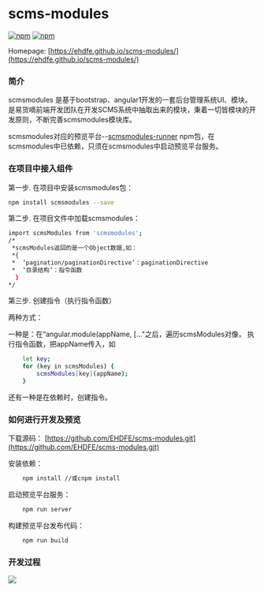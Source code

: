 # scms-modules

[![npm](https://img.shields.io/npm/v/scms-modules.svg)](https://www.npmjs.com/package/scms-modules)
[![npm](https://img.shields.io/npm/dt/scms-modules.svg)]()


Homepage: [https://ehdfe.github.io/scms-modules/](https://ehdfe.github.io/scms-modules/)

### 简介
scmsmodules 是基于bootstrap、angular1开发的一套后台管理系统UI、模块。是易货嘀前端开发团队在开发SCMS系统中抽取出来的模块，秉着一切皆模块的开发原则，不断完善scmsmodules模块库。

scmsmodules对应的预览平台--[scmsmodules-runner](https://www.npmjs.com/package/scmsmodules-runner) npm包，在scmsmodules中已依赖，只须在scmsmodules中启动预览平台服务。



### 在项目中接入组件

第一步. 在项目中安装scmsmodules包：
```sh
npm install scmsmodules --save
```

第二步. 在项目文件中加载scmsmodules：
```sh
import scmsModules from 'scmsmodules';
/*
 *scmsModules返回的是一个Object数据,如：
 *{
 *  ‘pagination/paginationDirective’：paginationDirective
 *  ‘目录结构’：指令函数
  }
*/
```

第三步. 创建指令（执行指令函数）

两种方式：

一种是：在“angular.module(appName, [..."之后，遍历scmsModules对像， 执行指令函数，把appName传入，如
```sh
    let key;
    for (key in scmsModules) {
        scmsModules[key](appName);
    }
```

还有一种是在依赖时，创建指令。

### 如何进行开发及预览

下载源码：
[https://github.com/EHDFE/scms-modules.git](https://github.com/EHDFE/scms-modules.git)

安装依赖：
```sh
    npm install //或cnpm install
```

启动预览平台服务：
```sh
    npm run server
```

构建预览平台发布代码：
```sh
    npm run build
```


### 开发过程

![](http://image.tf56.com/dfs/group1/M00/48/41/CiFBClpquUCAWZ3SAACisV9cXgg371.png)





